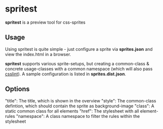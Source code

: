 spritest
=====

**spritest** is a preview tool for css-sprites

Usage
-----

Using spritest is quite simple - just configure a sprite via **sprites.json** and view the index.html in a browser.

**spritest** supports various sprite-setups, but creating a common-class & concrete usage-classes with a common namespace (which will also pass [csslint](https://github.com/stubbornella/csslint)).
A sample configuration is listed in **sprites.dist.json**.

Options
-------
"title": The title, which is shown in the overview
"style": The common-class defintion, which should contain the sprite as background-image
"class": A static common class for all elements
"href": The stylesheet with all element-rules
"namespace": A class namespace to filter the rules within the stylesheet